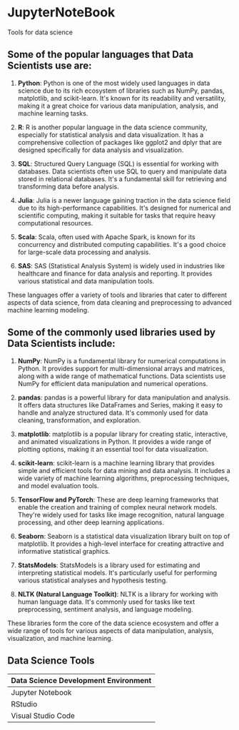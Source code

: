 # JupyterNoteBook
Tools for data science 



## Some of the popular languages that Data Scientists use are:

1. **Python**: Python is one of the most widely used languages in data science due to its rich ecosystem of libraries such as NumPy, pandas, matplotlib, and scikit-learn. It's known for its readability and versatility, making it a great choice for various data manipulation, analysis, and machine learning tasks.

2. **R**: R is another popular language in the data science community, especially for statistical analysis and data visualization. It has a comprehensive collection of packages like ggplot2 and dplyr that are designed specifically for data analysis and visualization.

3. **SQL**: Structured Query Language (SQL) is essential for working with databases. Data scientists often use SQL to query and manipulate data stored in relational databases. It's a fundamental skill for retrieving and transforming data before analysis.

4. **Julia**: Julia is a newer language gaining traction in the data science field due to its high-performance capabilities. It's designed for numerical and scientific computing, making it suitable for tasks that require heavy computational resources.

5. **Scala**: Scala, often used with Apache Spark, is known for its concurrency and distributed computing capabilities. It's a good choice for large-scale data processing and analysis.

6. **SAS**: SAS (Statistical Analysis System) is widely used in industries like healthcare and finance for data analysis and reporting. It provides various statistical and data manipulation tools.

These languages offer a variety of tools and libraries that cater to different aspects of data science, from data cleaning and preprocessing to advanced machine learning modeling.

## Some of the commonly used libraries used by Data Scientists include:

1. **NumPy**: NumPy is a fundamental library for numerical computations in Python. It provides support for multi-dimensional arrays and matrices, along with a wide range of mathematical functions. Data scientists use NumPy for efficient data manipulation and numerical operations.

2. **pandas**: pandas is a powerful library for data manipulation and analysis. It offers data structures like DataFrames and Series, making it easy to handle and analyze structured data. It's commonly used for data cleaning, transformation, and exploration.

3. **matplotlib**: matplotlib is a popular library for creating static, interactive, and animated visualizations in Python. It provides a wide range of plotting options, making it an essential tool for data visualization.

4. **scikit-learn**: scikit-learn is a machine learning library that provides simple and efficient tools for data mining and data analysis. It includes a wide variety of machine learning algorithms, preprocessing techniques, and model evaluation tools.

5. **TensorFlow and PyTorch**: These are deep learning frameworks that enable the creation and training of complex neural network models. They're widely used for tasks like image recognition, natural language processing, and other deep learning applications.

6. **Seaborn**: Seaborn is a statistical data visualization library built on top of matplotlib. It provides a high-level interface for creating attractive and informative statistical graphics.

7. **StatsModels**: StatsModels is a library used for estimating and interpreting statistical models. It's particularly useful for performing various statistical analyses and hypothesis testing.

8. **NLTK (Natural Language Toolkit)**: NLTK is a library for working with human language data. It's commonly used for tasks like text preprocessing, sentiment analysis, and language modeling.

These libraries form the core of the data science ecosystem and offer a wide range of tools for various aspects of data manipulation, analysis, visualization, and machine learning.

## Data Science Tools

| Data Science Development Environment |
|--------------------------------------|
| Jupyter Notebook                    |
| RStudio                              |
| Visual Studio Code                   |
